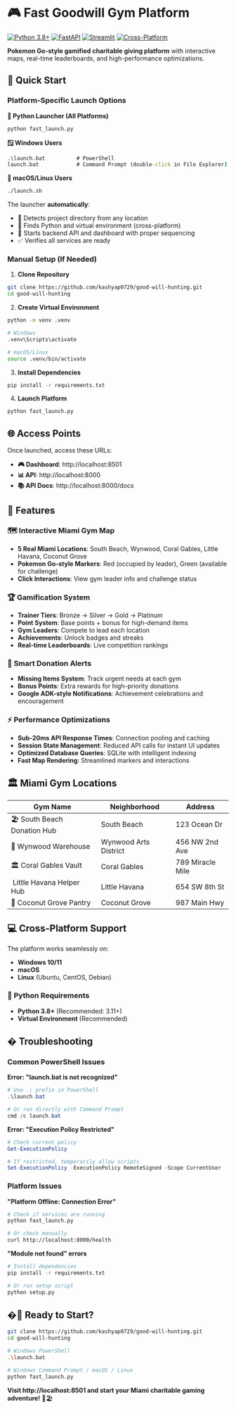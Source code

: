 # 🎮 Fast Goodwill Gym Platform

[![Python 3.8+](https://img.shields.io/badge/python-3.8+-blue.svg)](https://www.python.org/downloads/)
[![FastAPI](https://img.shields.io/badge/FastAPI-0.104+-green.svg)](https://fastapi.tiangolo.com/)
[![Streamlit](https://img.shields.io/badge/Streamlit-1.28+-red.svg)](https://streamlit.io/)
[![Cross-Platform](https://img.shields.io/badge/platform-Windows%20%7C%20macOS%20%7C%20Linux-lightgrey.svg)](https://github.com/kashyap0729/good-will-hunting)

**Pokemon Go-style gamified charitable giving platform** with interactive maps, real-time leaderboards, and high-performance optimizations.

## 🚀 Quick Start

### Platform-Specific Launch Options

**🐍 Python Launcher (All Platforms)**
```bash
python fast_launch.py
```

**🪟 Windows Users**
```cmd
.\launch.bat          # PowerShell
launch.bat            # Command Prompt (double-click in File Explorer)
```

**🐧 macOS/Linux Users**
```bash
./launch.sh
```

The launcher **automatically**:
- 📁 Detects project directory from any location
- 🐍 Finds Python and virtual environment (cross-platform)
- 🚀 Starts backend API and dashboard with proper sequencing
- ✅ Verifies all services are ready

### Manual Setup (If Needed)

1. **Clone Repository**
```bash
git clone https://github.com/kashyap0729/good-will-hunting.git
cd good-will-hunting
```

2. **Create Virtual Environment**
```bash
python -m venv .venv

# Windows
.venv\Scripts\activate

# macOS/Linux  
source .venv/bin/activate
```

3. **Install Dependencies**
```bash
pip install -r requirements.txt
```

4. **Launch Platform**
```bash
python fast_launch.py
```

## 🌐 Access Points

Once launched, access these URLs:
- **🎮 Dashboard**: http://localhost:8501
- **📊 API**: http://localhost:8000  
- **📚 API Docs**: http://localhost:8000/docs

## 🎯 Features

### 🗺️ **Interactive Miami Gym Map**
- **5 Real Miami Locations**: South Beach, Wynwood, Coral Gables, Little Havana, Coconut Grove
- **Pokemon Go-style Markers**: Red (occupied by leader), Green (available for challenge)
- **Click Interactions**: View gym leader info and challenge status

### 🏆 **Gamification System**
- **Trainer Tiers**: Bronze → Silver → Gold → Platinum
- **Point System**: Base points + bonus for high-demand items  
- **Gym Leaders**: Compete to lead each location
- **Achievements**: Unlock badges and streaks
- **Real-time Leaderboards**: Live competition rankings

### 🚨 **Smart Donation Alerts**
- **Missing Items System**: Track urgent needs at each gym
- **Bonus Points**: Extra rewards for high-priority donations
- **Google ADK-style Notifications**: Achievement celebrations and encouragement

### ⚡ **Performance Optimizations**
- **Sub-20ms API Response Times**: Connection pooling and caching
- **Session State Management**: Reduced API calls for instant UI updates
- **Optimized Database Queries**: SQLite with intelligent indexing
- **Fast Map Rendering**: Streamlined markers and interactions

## 🏛️ Miami Gym Locations

| Gym Name | Neighborhood | Address |
|----------|--------------|---------|
| 🏖️ South Beach Donation Hub | South Beach | 123 Ocean Dr |
| 🎨 Wynwood Warehouse | Wynwood Arts District | 456 NW 2nd Ave |
| 🏛️ Coral Gables Vault | Coral Gables | 789 Miracle Mile |
| ️ Little Havana Helper Hub | Little Havana | 654 SW 8th St |
| 🌴 Coconut Grove Pantry | Coconut Grove | 987 Main Hwy |

## 💻 Cross-Platform Support

The platform works seamlessly on:
- **Windows 10/11** 
- **macOS** 
- **Linux** (Ubuntu, CentOS, Debian)

### 🐍 Python Requirements
- **Python 3.8+** (Recommended: 3.11+)
- **Virtual Environment** (Recommended)

## �️ Troubleshooting

### Common PowerShell Issues

**Error: "launch.bat is not recognized"**
```powershell
# Use .\ prefix in PowerShell
.\launch.bat

# Or run directly with Command Prompt
cmd /c launch.bat
```

**Error: "Execution Policy Restricted"**
```powershell
# Check current policy
Get-ExecutionPolicy

# If restricted, temporarily allow scripts
Set-ExecutionPolicy -ExecutionPolicy RemoteSigned -Scope CurrentUser
```

### Platform Issues

**"Platform Offline: Connection Error"**
```bash
# Check if services are running
python fast_launch.py

# Or check manually
curl http://localhost:8000/health
```

**"Module not found" errors**
```bash
# Install dependencies
pip install -r requirements.txt

# Or run setup script
python setup.py
```

## �🚀 Ready to Start?

```bash
git clone https://github.com/kashyap0729/good-will-hunting.git
cd good-will-hunting

# Windows PowerShell
.\launch.bat

# Windows Command Prompt / macOS / Linux
python fast_launch.py
```

**Visit http://localhost:8501 and start your Miami charitable gaming adventure!** 🌴🏖️